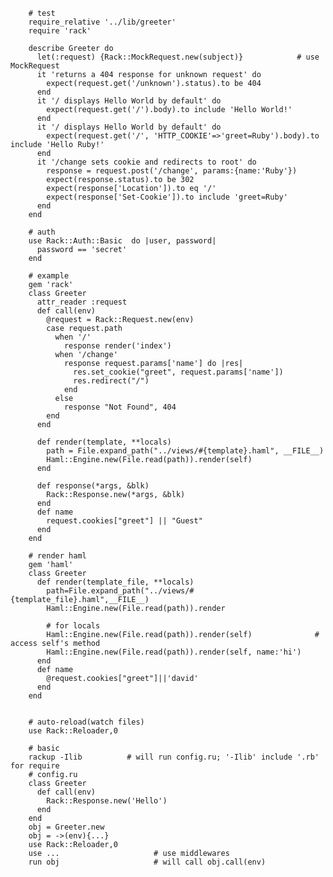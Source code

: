         # test
        require_relative '../lib/greeter'
        require 'rack'

        describe Greeter do
          let(:request) {Rack::MockRequest.new(subject)}            # use MockRequest
          it 'returns a 404 response for unknown request' do
            expect(request.get('/unknown').status).to be 404
          end
          it '/ displays Hello World by default' do
            expect(request.get('/').body).to include 'Hello World!'
          end
          it '/ displays Hello World by default' do
            expect(request.get('/', 'HTTP_COOKIE'=>'greet=Ruby').body).to include 'Hello Ruby!'
          end
          it '/change sets cookie and redirects to root' do
            response = request.post('/change', params:{name:'Ruby'})
            expect(response.status).to be 302
            expect(response['Location']).to eq '/'
            expect(response['Set-Cookie']).to include 'greet=Ruby'
          end
        end

        # auth
        use Rack::Auth::Basic  do |user, password|
          password == 'secret'
        end

        # example
        gem 'rack'
        class Greeter
          attr_reader :request
          def call(env)
            @request = Rack::Request.new(env)
            case request.path
              when '/'
                response render('index')
              when '/change'
                response request.params['name'] do |res|
                  res.set_cookie("greet", request.params['name'])
                  res.redirect("/")
                end
              else
                response "Not Found", 404
            end
          end

          def render(template, **locals)
            path = File.expand_path("../views/#{template}.haml", __FILE__)
            Haml::Engine.new(File.read(path)).render(self)
          end

          def response(*args, &blk)
            Rack::Response.new(*args, &blk)
          end
          def name
            request.cookies["greet"] || "Guest"
          end
        end

        # render haml
        gem 'haml'
        class Greeter
          def render(template_file, **locals)
            path=File.expand_path("../views/#{template_file}.haml",__FILE__)
            Haml::Engine.new(File.read(path)).render

            # for locals
            Haml::Engine.new(File.read(path)).render(self)              # access self's method
            Haml::Engine.new(File.read(path)).render(self, name:'hi')
          end
          def name
            @request.cookies["greet"]||'david'
          end
        end


        # auto-reload(watch files)
        use Rack::Reloader,0

        # basic
        rackup -Ilib          # will run config.ru; '-Ilib' include '.rb' for require
        # config.ru
        class Greeter
          def call(env)
            Rack::Response.new('Hello')
          end
        end
        obj = Greeter.new
        obj = ->(env){...}
        use Rack::Reloader,0
        use ...                     # use middlewares
        run obj                     # will call obj.call(env)